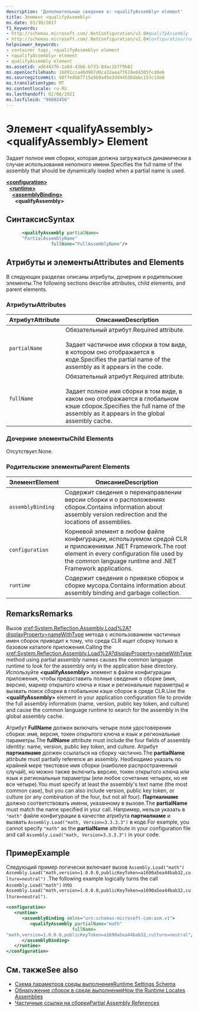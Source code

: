 ```yaml
---
description: 'Дополнительные сведения о: <qualifyAssembly> element'
title: Элемент <qualifyAssembly>
ms.date: 03/30/2017
f1_keywords:
- http://schemas.microsoft.com/.NetConfiguration/v2.0#qualifyAssembly
- http://schemas.microsoft.com/.NetConfiguration/v2.0#configuration/runtime/assemblyBinding/qualifyAssembly
helpviewer_keywords:
- container tags, <qualifyAssembly> element
- <qualifyAssembly> element
- qualifyAssembly element
ms.assetid: ad6442f6-1a9d-43b6-b733-04ac1b7f9b82
ms.openlocfilehash: 16891cca40d907d0ca32aea7f610e84305fcd0e6
ms.sourcegitcommit: ddf7edb67715a5b9a45e3dd44536dabc153c1de0
ms.translationtype: MT
ms.contentlocale: ru-RU
ms.lasthandoff: 02/06/2021
ms.locfileid: "99802456"
---
```

# <a name="qualifyassembly-element"></a><span data-ttu-id="ca94f-103">Элемент \<qualifyAssembly></span><span class="sxs-lookup"><span data-stu-id="ca94f-103">\<qualifyAssembly> Element</span></span>

<span data-ttu-id="ca94f-104">Задает полное имя сборки, которая должна загружаться динамически в случае использования неполного имени.</span><span class="sxs-lookup"><span data-stu-id="ca94f-104">Specifies the full name of the assembly that should be dynamically loaded when a partial name is used.</span></span>  
  
[**\<configuration>**](../configuration-element.md)\
&nbsp;&nbsp;[**\<runtime>**](runtime-element.md)\
&nbsp;&nbsp;&nbsp;&nbsp;[**\<assemblyBinding>**](assemblybinding-element-for-runtime.md)\
&nbsp;&nbsp;&nbsp;&nbsp;&nbsp;&nbsp;**\<qualifyAssembly>**  
  
## <a name="syntax"></a><span data-ttu-id="ca94f-105">Синтаксис</span><span class="sxs-lookup"><span data-stu-id="ca94f-105">Syntax</span></span>  
  
```xml  
      <qualifyAssembly partialName=  
      "PartialAssemblyName"  
                 fullName="FullAssemblyName"/>  
```  
  
## <a name="attributes-and-elements"></a><span data-ttu-id="ca94f-106">Атрибуты и элементы</span><span class="sxs-lookup"><span data-stu-id="ca94f-106">Attributes and Elements</span></span>  

 <span data-ttu-id="ca94f-107">В следующих разделах описаны атрибуты, дочерние и родительские элементы.</span><span class="sxs-lookup"><span data-stu-id="ca94f-107">The following sections describe attributes, child elements, and parent elements.</span></span>  
  
### <a name="attributes"></a><span data-ttu-id="ca94f-108">Атрибуты</span><span class="sxs-lookup"><span data-stu-id="ca94f-108">Attributes</span></span>  
  
|<span data-ttu-id="ca94f-109">Атрибут</span><span class="sxs-lookup"><span data-stu-id="ca94f-109">Attribute</span></span>|<span data-ttu-id="ca94f-110">Описание</span><span class="sxs-lookup"><span data-stu-id="ca94f-110">Description</span></span>|  
|---------------|-----------------|  
|`partialName`|<span data-ttu-id="ca94f-111">Обязательный атрибут.</span><span class="sxs-lookup"><span data-stu-id="ca94f-111">Required attribute.</span></span><br /><br /> <span data-ttu-id="ca94f-112">Задает частичное имя сборки в том виде, в котором оно отображается в коде.</span><span class="sxs-lookup"><span data-stu-id="ca94f-112">Specifies the partial name of the assembly as it appears in the code.</span></span>|  
|`fullName`|<span data-ttu-id="ca94f-113">Обязательный атрибут.</span><span class="sxs-lookup"><span data-stu-id="ca94f-113">Required attribute.</span></span><br /><br /> <span data-ttu-id="ca94f-114">Задает полное имя сборки в том виде, в каком оно отображается в глобальном кэше сборок.</span><span class="sxs-lookup"><span data-stu-id="ca94f-114">Specifies the full name of the assembly as it appears in the global assembly cache.</span></span>|  
  
### <a name="child-elements"></a><span data-ttu-id="ca94f-115">Дочерние элементы</span><span class="sxs-lookup"><span data-stu-id="ca94f-115">Child Elements</span></span>  

 <span data-ttu-id="ca94f-116">Отсутствует.</span><span class="sxs-lookup"><span data-stu-id="ca94f-116">None.</span></span>  
  
### <a name="parent-elements"></a><span data-ttu-id="ca94f-117">Родительские элементы</span><span class="sxs-lookup"><span data-stu-id="ca94f-117">Parent Elements</span></span>  
  
|<span data-ttu-id="ca94f-118">Элемент</span><span class="sxs-lookup"><span data-stu-id="ca94f-118">Element</span></span>|<span data-ttu-id="ca94f-119">Описание</span><span class="sxs-lookup"><span data-stu-id="ca94f-119">Description</span></span>|  
|-------------|-----------------|  
|`assemblyBinding`|<span data-ttu-id="ca94f-120">Содержит сведения о перенаправлении версии сборки и о расположениях сборок.</span><span class="sxs-lookup"><span data-stu-id="ca94f-120">Contains information about assembly version redirection and the locations of assemblies.</span></span>|  
|`configuration`|<span data-ttu-id="ca94f-121">Корневой элемент в любом файле конфигурации, используемом средой CLR и приложениями .NET Framework.</span><span class="sxs-lookup"><span data-stu-id="ca94f-121">The root element in every configuration file used by the common language runtime and .NET Framework applications.</span></span>|  
|`runtime`|<span data-ttu-id="ca94f-122">Содержит сведения о привязке сборок и сборке мусора.</span><span class="sxs-lookup"><span data-stu-id="ca94f-122">Contains information about assembly binding and garbage collection.</span></span>|  
  
## <a name="remarks"></a><span data-ttu-id="ca94f-123">Remarks</span><span class="sxs-lookup"><span data-stu-id="ca94f-123">Remarks</span></span>  

 <span data-ttu-id="ca94f-124">Вызов <xref:System.Reflection.Assembly.Load%2A?displayProperty=nameWithType> метода с использованием частичных имен сборок приводит к тому, что среда CLR ищет сборку только в базовом каталоге приложения.</span><span class="sxs-lookup"><span data-stu-id="ca94f-124">Calling the <xref:System.Reflection.Assembly.Load%2A?displayProperty=nameWithType> method using partial assembly names causes the common language runtime to look for the assembly only in the application base directory.</span></span> <span data-ttu-id="ca94f-125">Используйте **\<qualifyAssembly>** элемент в файле конфигурации приложения, чтобы предоставить полные сведения о сборке (имя, версию, маркер открытого ключа и язык и региональные параметры) и вызвать поиск сборки в глобальном кэше сборок в среде CLR.</span><span class="sxs-lookup"><span data-stu-id="ca94f-125">Use the **\<qualifyAssembly>** element in your application configuration file to provide the full assembly information (name, version, public key token, and culture) and cause the common language runtime to search for the assembly in the global assembly cache.</span></span>  
  
 <span data-ttu-id="ca94f-126">Атрибут **FullName** должен включать четыре поля удостоверения сборки: имя, версия, токен открытого ключа и язык и региональные параметры.</span><span class="sxs-lookup"><span data-stu-id="ca94f-126">The **fullName** attribute must include the four fields of assembly identity: name, version, public key token, and culture.</span></span> <span data-ttu-id="ca94f-127">Атрибут **партиалнаме** должен ссылаться на сборку частично.</span><span class="sxs-lookup"><span data-stu-id="ca94f-127">The **partialName** attribute must partially reference an assembly.</span></span> <span data-ttu-id="ca94f-128">Необходимо указать по крайней мере текстовое имя сборки (наиболее распространенный случай), но можно также включить версию, токен открытого ключа или язык и региональные параметры (или любое сочетание четырех, но не все четыре).</span><span class="sxs-lookup"><span data-stu-id="ca94f-128">You must specify at least the assembly's text name (the most common case), but you can also include version, public key token, or culture (or any combination of the four, but not all four).</span></span> <span data-ttu-id="ca94f-129">**Партиалнаме** должно соответствовать имени, указанному в вызове.</span><span class="sxs-lookup"><span data-stu-id="ca94f-129">The **partialName** must match the name specified in your call.</span></span> <span data-ttu-id="ca94f-130">Например, нельзя указать в `"math"` файле конфигурации в качестве атрибута **партиалнаме** и вызвать `Assembly.Load("math, Version=3.3.3.3")` в коде.</span><span class="sxs-lookup"><span data-stu-id="ca94f-130">For example, you cannot specify `"math"` as the **partialName** attribute in your configuration file and call `Assembly.Load("math, Version=3.3.3.3")` in your code.</span></span>  
  
## <a name="example"></a><span data-ttu-id="ca94f-131">Пример</span><span class="sxs-lookup"><span data-stu-id="ca94f-131">Example</span></span>  

 <span data-ttu-id="ca94f-132">Следующий пример логически включает вызов `Assembly.Load("math")` `Assembly.Load("math,version=1.0.0.0,publicKeyToken=a1690a5ea44bab32,culture=neutral")` .</span><span class="sxs-lookup"><span data-stu-id="ca94f-132">The following example logically turns the call `Assembly.Load("math")` into `Assembly.Load("math,version=1.0.0.0,publicKeyToken=a1690a5ea44bab32,culture=neutral")`.</span></span>  
  
```xml  
<configuration>  
   <runtime>  
      <assemblyBinding xmlns="urn:schemas-microsoft-com:asm.v1">  
         <qualifyAssembly partialName="math"
                         fullName=  
"math,version=1.0.0.0,publicKeyToken=a1690a5ea44bab32,culture=neutral"/>  
      </assemblyBinding>  
   </runtime>  
</configuration>  
```  
  
## <a name="see-also"></a><span data-ttu-id="ca94f-133">См. также</span><span class="sxs-lookup"><span data-stu-id="ca94f-133">See also</span></span>

- [<span data-ttu-id="ca94f-134">Схема параметров среды выполнения</span><span class="sxs-lookup"><span data-stu-id="ca94f-134">Runtime Settings Schema</span></span>](index.md)
- [<span data-ttu-id="ca94f-135">Обнаружение сборок в среде выполнения</span><span class="sxs-lookup"><span data-stu-id="ca94f-135">How the Runtime Locates Assemblies</span></span>](../../../deployment/how-the-runtime-locates-assemblies.md)
- <span data-ttu-id="ca94f-136">[Частичные ссылки на сборки](/previous-versions/dotnet/netframework-4.0/0a7zy9z5(v=vs.100))</span><span class="sxs-lookup"><span data-stu-id="ca94f-136">[Partial Assembly References](/previous-versions/dotnet/netframework-4.0/0a7zy9z5(v=vs.100))</span></span>

